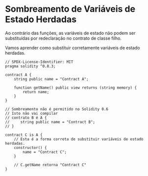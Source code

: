 # Sombreamento de Variáveis de Estado Herdadas

Ao contrário das funções, as variáveis de estado não podem ser substituídas por redeclaração no contrato de classe filho.

Vamos aprender como substituir corretamente variáveis de estado herdadas.

```solidity
// SPDX-License-Identifier: MIT
pragma solidity ^0.8.3;

contract A {
    string public name = "Contract A";

    function getName() public view returns (string memory) {
        return name;
    }
}

// Sombreamento não é permitido no Solidity 0.6
// Isto não vai compilar
// contrato B é A {
//     string public name = "Contract B";
// }

contract C is A {
    // Esta é a forma correta de substituir variáveis de estado herdadas.
    constructor() {
        name = "Contract C";
    }

    // C.getName retorna "Contract C"
}
```
